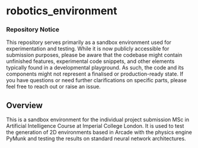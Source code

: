 [//]: # ([![Code style: black]&#40;https://img.shields.io/badge/code%20style-black-000000.svg&#41;]&#40;https://github.com/psf/black&#41;)

# robotics_environment
### Repository Notice

This repository serves primarily as a sandbox environment used for experimentation and testing. While it is now publicly accessible for submission purposes, please be aware that the codebase might contain unfinished features, experimental code snippets, and other elements typically found in a developmental playground. As such, the code and its components might not represent a finalised or production-ready state. If you have questions or need further clarifications on specific parts, please feel free to reach out or raise an issue.

## Overview

This is a sandbox environment for the individual project submission MSc in Artificial Intelligence Course at Imperial College London.
It is used to test the generation of 2D environments based in Arcade with the physics engine PyMunk and testing the results on standard neural network architectures.